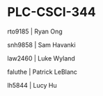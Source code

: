 # PLC-CSCI-344

rto9185 | Ryan Ong

snh9858 | Sam Havanki

law2460 | Luke Wyland

faluthe | Patrick LeBlanc

lh5844  | Lucy Hu
